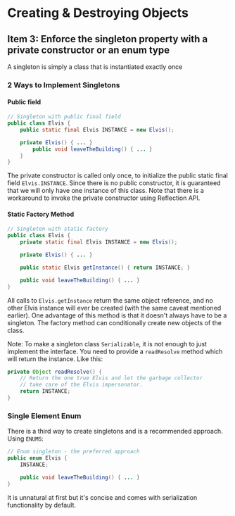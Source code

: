 # Creating & Destroying Objects
## Item 3: Enforce the singleton property with a private constructor or an enum type
A singleton is simply a class that is instantiated exactly once
### 2 Ways to Implement Singletons
#### Public field
```java
// Singleton with public final field
public class Elvis {
    public static final Elvis INSTANCE = new Elvis();

    private Elvis() { ... }
        public void leaveTheBuilding() { ... }
    }
}
```
The private constructor is called only once, to initialize the public static final field `Elvis.INSTANCE`. Since there is no public constructor, it is guaranteed that we will only have one instance of this class. Note that there is a workaround to invoke the private constructor using Reflection API.
#### Static Factory Method
```java
// Singleton with static factory
public class Elvis {
    private static final Elvis INSTANCE = new Elvis();

    private Elvis() { ... }

    public static Elvis getInstance() { return INSTANCE; }

    public void leaveTheBuilding() { ... }
}
```
All calls to `Elvis.getInstance` return the same object reference, and no other Elvis instance will ever be created (with the same caveat mentioned earlier). One advantage of this method is that it doesn't always have to be a singleton. The factory method can conditionally create new objects of the class.

Note: To make a singleton class `Serializable`, it is not enough to just implement the interface. You need to provide a `readResolve` method which will return the instance. Like this:
```java
private Object readResolve() {
    // Return the one true Elvis and let the garbage collector
    // take care of the Elvis impersonator.
    return INSTANCE;
}
```

### Single Element Enum
There is a third way to create singletons and is a recommended approach. Using `ENUMS`:
```java
// Enum singleton - the preferred approach
public enum Elvis {
    INSTANCE;

    public void leaveTheBuilding() { ... }
}
```
It is unnatural at first but it's concise and comes with serialization functionality by default.
